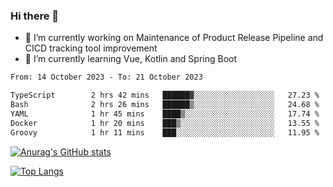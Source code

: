 ### Hi there 👋

- 🔭 I’m currently working on Maintenance of Product Release Pipeline and CICD tracking tool improvement
- 🌱 I’m currently learning Vue, Kotlin and Spring Boot

<!--START_SECTION:waka-->

```txt
From: 14 October 2023 - To: 21 October 2023

TypeScript        2 hrs 42 mins   ██████▓░░░░░░░░░░░░░░░░░░   27.23 %
Bash              2 hrs 26 mins   ██████▒░░░░░░░░░░░░░░░░░░   24.68 %
YAML              1 hr 45 mins    ████▒░░░░░░░░░░░░░░░░░░░░   17.74 %
Docker            1 hr 20 mins    ███▒░░░░░░░░░░░░░░░░░░░░░   13.55 %
Groovy            1 hr 11 mins    ███░░░░░░░░░░░░░░░░░░░░░░   11.95 %
```

<!--END_SECTION:waka-->

[![Anurag's GitHub stats](https://github-readme-stats.vercel.app/api?username=yunhao981&show_icons=true&theme=solarized-dark)](https://github.com/anuraghazra/github-readme-stats)

[![Top Langs](https://github-readme-stats.vercel.app/api/top-langs/?username=yunhao981&theme=solarized-dark&layout=compact)](https://github.com/anuraghazra/github-readme-stats)

<!--
**yunhao981/yunhao981** is a ✨ _special_ ✨ repository because its `README.md` (this file) appears on your GitHub profile.

Here are some ideas to get you started:

- 🔭 I’m currently working on Maintenance of Release Pipeline and CICD tracking tool improvement
- 🌱 I’m currently learning Vue, Kotlin and Spring Boot
- 👯 I’m looking to collaborate on ...
- 🤔 I’m looking for help with ...
- 💬 Ask me about ...
- 📫 How to reach me: ...
- 😄 Pronouns: ...
- ⚡ Fun fact: ...
-->


